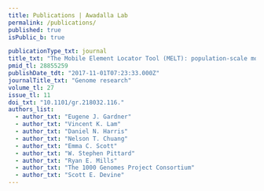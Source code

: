```yaml
---
title: Publications | Awadalla Lab
permalink: /publications/
published: true
isPublic_b: true

publicationType_txt: journal
title_txt: "The Mobile Element Locator Tool (MELT): population-scale mobile element discovery and biology."
pmid_tl: 28855259
publishDate_tdt: "2017-11-01T07:23:33.000Z"
journalTitle_txt: "Genome research"
volume_tl: 27
issue_tl: 11
doi_txt: "10.1101/gr.218032.116."
authors_list: 
  - author_txt: "Eugene J. Gardner"
  - author_txt: "Vincent K. Lam"
  - author_txt: "Daniel N. Harris"
  - author_txt: "Nelson T. Chuang"
  - author_txt: "Emma C. Scott"
  - author_txt: "W. Stephen Pittard"
  - author_txt: "Ryan E. Mills"
  - author_txt: "The 1000 Genomes Project Consortium"
  - author_txt: "Scott E. Devine"
---
```

